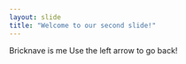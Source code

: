```yaml
---
layout: slide
title: "Welcome to our second slide!"
---
```

Bricknave is me
Use the left arrow to go back!
